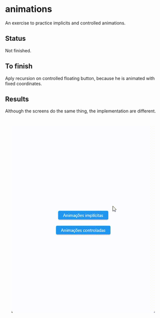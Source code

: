 # animations

An exercise to practice implicits and controlled animations.

## Status

Not finished.

## To finish

Aply recursion on controlled floating button, because he is animated with fixed coordinates.

## Results

Although the screens do the same thing, the implementation are different.

<h1 align="center">
  <img alt="Animations" src="/results/animacoes.gif" />
</h1>
